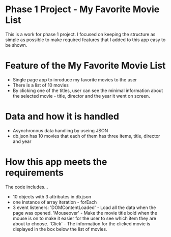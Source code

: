 # Phase 1 Project -  My Favorite Movie List
This is a work for phase 1 project. I focused on keeping the structure as simple as possible to make required features that I added to this app easy to be shown.

# Feature of the My Favorite Movie List
- Single page app to inroduce my favorite movies to the user
- There is a list of 10 movies
- By clicking one of the titles, user can see the minimal information about the selected movie - title, director and the year it went on screen.

# Data and how it is handled
- Asynchronous data handling by useing JSON
- db.json has 10 movies that each of them has three items, title, director and year

# How this app meets the requirements
The code includes...
- 10 objects with 3 attributes in db.json
- one instance of array iteration - forEach
- 3 event listeners: 
    'DOMContentLoaded' - Load all the data when the page was opened.
    'Mouseover' - Make the movie title bold when the mouse is on to make it easier for the user to see which item they are about to choose.
    'Click' - The information for the clicked movie is displayed in the box below the list of movies.